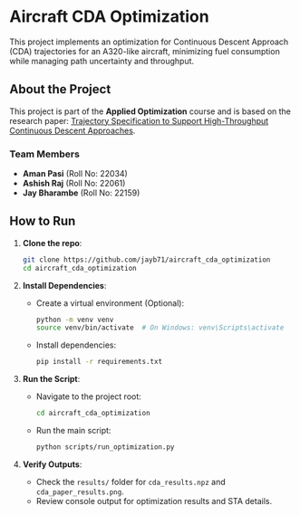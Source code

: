 
# Aircraft CDA Optimization

This project implements an optimization for Continuous Descent Approach (CDA) trajectories for an A320-like aircraft, minimizing fuel consumption while managing path uncertainty and throughput.


## About the Project

This project is part of the **Applied Optimization** course and is based on the research paper: [Trajectory Specification to Support High-Throughput Continuous Descent Approaches](https://dspace.mit.edu/handle/1721.1/145403).

### Team Members
- **Aman Pasi** (Roll No: 22034)
- **Ashish Raj** (Roll No: 22061)
- **Jay Bharambe** (Roll No: 22159)



## How to Run

1. **Clone the repo**:
    ```bash
    git clone https://github.com/jayb71/aircraft_cda_optimization
    cd aircraft_cda_optimization
    ```
2. **Install Dependencies**:
   - Create a virtual environment (Optional):
     ```bash
     python -m venv venv
     source venv/bin/activate  # On Windows: venv\Scripts\activate
     ```
   - Install dependencies:
     ```bash
     pip install -r requirements.txt
     ```

3. **Run the Script**:
   - Navigate to the project root:
     ```bash
     cd aircraft_cda_optimization
     ```
   - Run the main script:
     ```bash
     python scripts/run_optimization.py
     ```

4. **Verify Outputs**:
   - Check the `results/` folder for `cda_results.npz` and `cda_paper_results.png`.
   - Review console output for optimization results and STA details.

